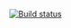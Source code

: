[![Build status](https://ci.appveyor.com/api/projects/status/gka5sbvecfxb43ef?svg=true)](https://ci.appveyor.com/project/Anastasiyaa18/pageobject)
